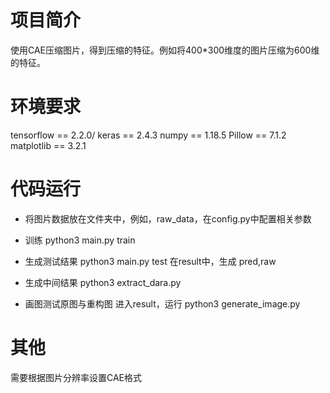 # 项目简介

使用CAE压缩图片，得到压缩的特征。例如将400*300维度的图片压缩为600维的特征。



# 环境要求
tensorflow == 2.2.0/
keras == 2.4.3
numpy == 1.18.5
Pillow == 7.1.2
matplotlib == 3.2.1





# 代码运行
- 将图片数据放在文件夹中，例如，raw_data，在config.py中配置相关参数


- 训练
 python3 main.py train

- 生成测试结果
 python3 main.py test
 在result中，生成 pred,raw 

- 生成中间结果
 python3 extract_dara.py

- 画图测试原图与重构图
 进入result，运行 python3 generate_image.py


# 其他
需要根据图片分辨率设置CAE格式
